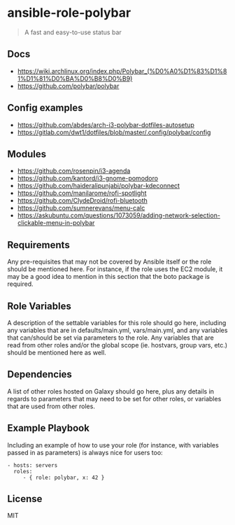 # ansible-role-polybar

> A fast and easy-to-use status bar

## Docs

- https://wiki.archlinux.org/index.php/Polybar_(%D0%A0%D1%83%D1%81%D1%81%D0%BA%D0%B8%D0%B9)
- https://github.com/polybar/polybar

## Config examples

- https://github.com/abdes/arch-i3-polybar-dotfiles-autosetup
- https://gitlab.com/dwt1/dotfiles/blob/master/.config/polybar/config

## Modules

- https://github.com/rosenpin/i3-agenda
- https://github.com/kantord/i3-gnome-pomodoro
- https://github.com/haideralipunjabi/polybar-kdeconnect
- https://github.com/manilarome/rofi-spotlight
- https://github.com/ClydeDroid/rofi-bluetooth
- https://github.com/sumnerevans/menu-calc
- https://askubuntu.com/questions/1073059/adding-network-selection-clickable-menu-in-polybar

## Requirements

Any pre-requisites that may not be covered by Ansible itself or the role should be mentioned here. For instance, if the
role uses the EC2 module, it may be a good idea to mention in this section that the boto package is required.

## Role Variables

A description of the settable variables for this role should go here, including any variables that are in
defaults/main.yml, vars/main.yml, and any variables that can/should be set via parameters to the role. Any variables
that are read from other roles and/or the global scope (ie. hostvars, group vars, etc.) should be mentioned here as
well.

## Dependencies

A list of other roles hosted on Galaxy should go here, plus any details in regards to parameters that may need to be set
for other roles, or variables that are used from other roles.

## Example Playbook

Including an example of how to use your role (for instance, with variables passed in as parameters) is always nice for
users too:

    - hosts: servers
      roles:
         - { role: polybar, x: 42 }

## License

MIT
